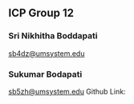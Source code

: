 ## ICP Group 12

### Sri Nikhitha Boddapati
sb4dz@umsystem.edu

### Sukumar Bodapati
sb5zh@umsystem.edu
Github Link:

